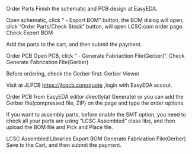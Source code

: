 Order Parts
Finish the schematic and PCB design at EasyEDA.

Open schematic, click “ - Export BOM” button, the BOM dialog will open, click “Order Parts/Check Stock” button, will open LCSC.com order page. Check Export BOM

Add the parts to the cart, and then submit the payment.

Order PCB
Open PCB, click “ - Generate Fabriaction File(Gerber)”. Check Generate Fabrication File(Gerber)

Before ordering, check the Gerber first: Gerber Viewer

Visit at JLPCB https://jlcpcb.com/quote ,login with EasyEDA accout.

Order PCB from EasyEDA editor directly(at Generate) or you can add the Gerber file(compressed file, ZIP) on the page and type the order options.

If you want to assembly parts, before enable the SMT option, you need to check all your parts are using “LCSC Assembled” class libs, and then upload the BOM file and Pick and Place file.

LCSC Assembled Libraries
Export BOM
Generate Fabrication File(Gerber)
Save to the Cart, and then submit the payment.
